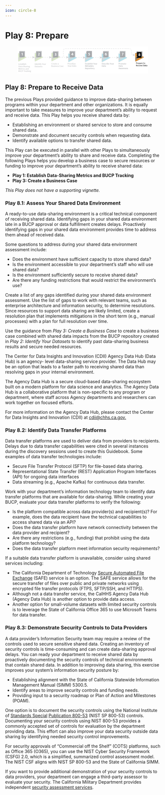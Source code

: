 ```yaml
---
icon: circle-8
---
```


# Play 8: Prepare

<figure><img src="../../.gitbook/assets/image (24).png" alt=""><figcaption></figcaption></figure>

## Play 8: Prepare to Receive Data

The previous Plays provided guidance to improve data-sharing between programs within your department and other organizations. It is equally important to take measures to improve your department’s ability to request and receive data. This Play helps you receive shared data by:

* Establishing an environment or shared service to store and consume shared data.
* Demonstrate and document security controls when requesting data.
* Identify available options to transfer shared data.

This Play can be executed in parallel with other Plays to simultaneously improve your department’s ability to share and receive data. Completing the following Plays helps you develop a business case to secure resources or funding to improve your department’s ability to receive shared data:

* **Play 1: Establish Data-Sharing Metrics and BUCP Tracking**
* **Play 3: Create a Business Case**

_This Play does not have a supporting vignette._

### Play 8.1: Assess Your Shared Data Environment <a href="#play_8.1-_assess_your_shared_data_enviro" id="play_8.1-_assess_your_shared_data_enviro"></a>

A ready-to-use data-sharing environment is a critical technical component of receiving shared data. Identifying gaps in your shared data environment late in a BUCP approval or data fulfillment creates delays. Proactively identifying gaps in your shared data environment provides time to address them ahead of received data.

Some questions to address during your shared data environment assessment include:

* Does the environment have sufficient capacity to store shared data?
* Is the environment accessible to your department’s staff who will use shared data?
* Is the environment sufficiently secure to receive shared data?
* Are there any funding restrictions that would restrict the environment’s use?

Create a list of any gaps identified during your shared data environment assessment. Use the list of gaps to work with relevant teams, such as enterprise architecture and information security, to determine resolutions. Since resources to support data sharing are likely limited, create a resolution plan that implements mitigations in the short term (e.g., manual processes) with a plan for full resolution over time.

Use the guidance from _Play 3: Create a Business Case_ to create a business case combined with shared data impacts from the BUCP repository created in _Play 2: Identify Your Datasets_ to identify past data-sharing business results and secure needed resources.

The Center for Data Insights and Innovation (CDII) Agency Data Hub (Data Hub) is an agency- level data-sharing service provider. The Data Hub may be an option that leads to a faster path to receiving shared data than resolving gaps in your internal environment.

The Agency Data Hub is a secure cloud-based data-sharing ecosystem built on a modern platform for data science and analytics. The Agency Data Hub is a collaborative platform that is non-specific to any program or department, where staff across Agency departments and researchers can work together on focused efforts.

For more information on the Agency Data Hub, please contact the Center for Data Insights and Innovation (CDII) at [cdii@chhs.ca.gov.](mailto:cdii@chhs.ca.gov)

### Play 8.2: Identify Data Transfer Platforms <a href="#play_8.2-_identify_data_transfer_platfor" id="play_8.2-_identify_data_transfer_platfor"></a>

Data transfer platforms are used to deliver data from providers to recipients. Delays due to data transfer capabilities were cited in several instances during the discovery sessions used to create this Guidebook. Some examples of data transfer technologies include:

* Secure File Transfer Protocol (SFTP) for file-based data sharing.
* Representational State Transfer (REST) Application Program Interfaces (API) for ongoing data interfaces
* Data streaming (e.g., Apache Kafka) for continuous data transfer.

Work with your department’s information technology team to identify data transfer platforms that are available for data-sharing. While creating your BUCP, evaluate your data transfer platforms to verify the following:

* Is the platform compatible across data provider(s) and recipient(s)? For example, does the data recipient have the technical capabilities to access shared data via an API?
* Does the data transfer platform have network connectivity between the data provider and recipient?
* Are there any restrictions (e.g., funding) that prohibit using the data platform technology?
* Does the data transfer platform meet information security requirements?

If a suitable data transfer platform is unavailable, consider using shared services including:

* The California Department of Technology [Secure Automated File Exchange](https://cdt.ca.gov/services/safe/) (SAFE) service is an option. The SAFE service allows for the secure transfer of files over public and private networks using encrypted file transfer protocols (FTPS, SFTP/SSH, and HTTPS).
* Although not a data transfer service, the CalHHS Agency Data Hub (Agency Data Hub) is another option to provide data access.
* Another option for small-volume datasets with limited security controls is to leverage the State of California Office 365 to use Microsoft Teams for data transfer.

### Play 8.3: Demonstrate Security Controls to Data Providers <a href="#play_8.3-_demonstrate_security_controls" id="play_8.3-_demonstrate_security_controls"></a>

A data provider’s Information Security team may require a review of the controls used to secure sensitive shared data. Creating an inventory of security controls is time-consuming and can create data-sharing approval delays. You can ready your department to receive shared data by proactively documenting the security controls of technical environments that contain shared data. In addition to improving data sharing, this exercise improves your system’s information security posture by:

* Establishing alignment with the State of California Statewide Information Management Manual (SIMM) 5300.5.
* Identify areas to improve security controls and funding needs.
* Providing input to a security roadmap or Plan of Action and Milestones (POAM).

One option is to document the security controls using the National Institute of [Standards Special](https://csrc.nist.gov/pubs/sp/800/53/r5/upd1/final) [Publication 800-53](https://csrc.nist.gov/pubs/sp/800/53/r5/upd1/final) (NIST SP 800-53) controls. Documenting your security controls using NIST 800-53 provides a commonly accepted set of controls for evaluation by the department providing data. This effort can also improve your data security outside data sharing by identifying needed security control improvements.

For security approvals of “Commercial off the Shelf” (COTS) platforms, such as Office 365 (O365), you can use the NIST Cyber Security Framework (CSFG) 2.0, which is a simplified, summarized control assessment model. The NIST CSF aligns with NIST SP 800-53 and the State of California SIMM.

If you want to provide additional demonstration of your security controls to data providers, your department can engage a third-party assessor to evaluate your security. The California Military Department provides independent [security assessment services](https://cdt.ca.gov/security/independent-security-assessments-services/).
